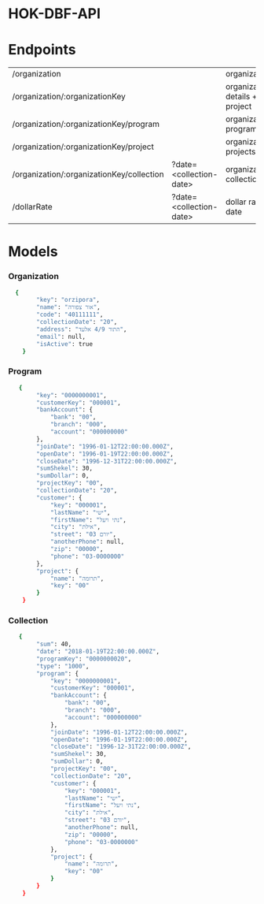 # HOK-DBF-API

# Endpoints
|   |   |   |  
|---|---|---|
| /organization  |   |   organizations | 
| /organization/:organizationKey   |   | organization details + project  |  
| /organization/:organizationKey/program   |   |  organization programs |  
| /organization/:organizationKey/project  |   |  organization projects |  
| /organization/:organizationKey/collection    |?date=\<collection-date>   |  organization collections | 
| /dollarRate     |?date=\<collection-date>    | dollar rate by date  |

# Models
### Organization
```sh
  {
        "key": "orzipora",
        "name": "אור צפורה",
        "code": "40111111",
        "collectionDate": "20",
        "address": "התור 4/9 אלעד",
        "email": null,
        "isActive": true
    }
```
### Program
```sh
   {
        "key": "0000000001",
        "customerKey": "000001",
        "bankAccount": {
            "bank": "00",
            "branch": "000",
            "account": "000000000"
        },
        "joinDate": "1996-01-12T22:00:00.000Z",
        "openDate": "1996-01-19T22:00:00.000Z",
        "closeDate": "1996-12-31T22:00:00.000Z",
        "sumShekel": 30,
        "sumDollar": 0,
        "projectKey": "00",
        "collectionDate": "20",
        "customer": {
            "key": "000001",
            "lastName": "ישי",
            "firstName": "נתי ויעל",
            "city": "אילת",
            "street": "יורם 03",
            "anotherPhone": null,
            "zip": "00000",
            "phone": "03-0000000"
        },
        "project": {
            "name": "תרומה",
            "key": "00"
        }
    }
```

### Collection
```sh
   {
        "sum": 40,
        "date": "2018-01-19T22:00:00.000Z",
        "programKey": "0000000020",
        "type": "1000",
        "program": {
	        "key": "0000000001",
	        "customerKey": "000001",
	        "bankAccount": {
	            "bank": "00",
	            "branch": "000",
	            "account": "000000000"
	        },
	        "joinDate": "1996-01-12T22:00:00.000Z",
	        "openDate": "1996-01-19T22:00:00.000Z",
	        "closeDate": "1996-12-31T22:00:00.000Z",
	        "sumShekel": 30,
	        "sumDollar": 0,
	        "projectKey": "00",		
        	"collectionDate": "20",
	        "customer": {
	            "key": "000001",
	            "lastName": "ישי",
	            "firstName": "נתי ויעל",
	            "city": "אילת",
	            "street": "יורם 03",
	            "anotherPhone": null,
	            "zip": "00000",
	            "phone": "03-0000000"
	        },
	        "project": {
	            "name": "תרומה",
	            "key": "00"
	        }
	    }
    }
```

